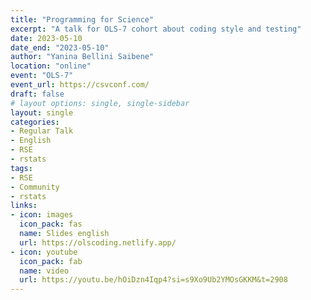 ```yaml
---
title: "Programming for Science"
excerpt: "A talk for OLS-7 cohort about coding style and testing"
date: 2023-05-10
date_end: "2023-05-10"
author: "Yanina Bellini Saibene"
location: "online"
event: "OLS-7" 
event_url: https://csvconf.com/
draft: false
# layout options: single, single-sidebar
layout: single
categories:
- Regular Talk
- English
- RSE
- rstats
tags:
- RSE
- Community
- rstats
links:
- icon: images
  icon_pack: fas
  name: Slides english
  url: https://olscoding.netlify.app/
- icon: youtube
  icon_pack: fab
  name: video 
  url: https://youtu.be/hOiDzn4Iqp4?si=s9Xo9Ub2YMOsGKKM&t=2908  
---
```


